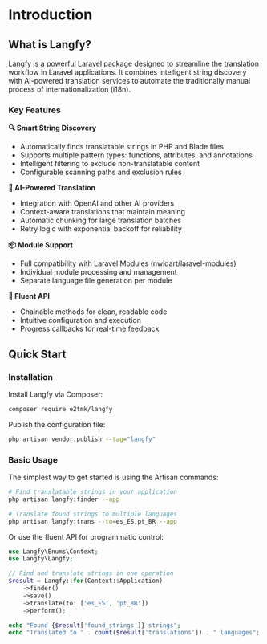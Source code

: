 # Introduction

## What is Langfy?

Langfy is a powerful Laravel package designed to streamline the translation workflow in Laravel applications. It combines intelligent string discovery with AI-powered translation services to automate the traditionally manual process of internationalization (i18n).

### Key Features

**🔍 Smart String Discovery**
- Automatically finds translatable strings in PHP and Blade files
- Supports multiple pattern types: functions, attributes, and annotations
- Intelligent filtering to exclude non-translatable content
- Configurable scanning paths and exclusion rules

**🤖 AI-Powered Translation**
- Integration with OpenAI and other AI providers
- Context-aware translations that maintain meaning
- Automatic chunking for large translation batches
- Retry logic with exponential backoff for reliability

**📦 Module Support**
- Full compatibility with Laravel Modules (nwidart/laravel-modules)
- Individual module processing and management
- Separate language file generation per module

**🔗 Fluent API**
- Chainable methods for clean, readable code
- Intuitive configuration and execution
- Progress callbacks for real-time feedback

## Quick Start

### Installation

Install Langfy via Composer:

```bash
composer require e2tmk/langfy
```

Publish the configuration file:

```bash
php artisan vendor:publish --tag="langfy"
```

### Basic Usage

The simplest way to get started is using the Artisan commands:

```bash
# Find translatable strings in your application
php artisan langfy:finder --app

# Translate found strings to multiple languages
php artisan langfy:trans --to=es_ES,pt_BR --app
```

Or use the fluent API for programmatic control:

```php
use Langfy\Enums\Context;
use Langfy\Langfy;

// Find and translate strings in one operation
$result = Langfy::for(Context::Application)
    ->finder()
    ->save()
    ->translate(to: ['es_ES', 'pt_BR'])
    ->perform();

echo "Found {$result['found_strings']} strings";
echo "Translated to " . count($result['translations']) . " languages";
```
